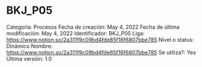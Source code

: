 # BKJ_P05

Categoría: Procesos
Fecha de creación: May 4, 2022
Fecha de última modificación: May 4, 2022
Identificador: BKJ_P05
Liga: https://www.notion.so/2a311f9c09bd4fde85f16f6807bbe785 
Nivel o status: Dinámico
Nombre: https://www.notion.so/2a311f9c09bd4fde85f16f6807bbe785 
Se utiliza?: Yes
Última versión: 1.0